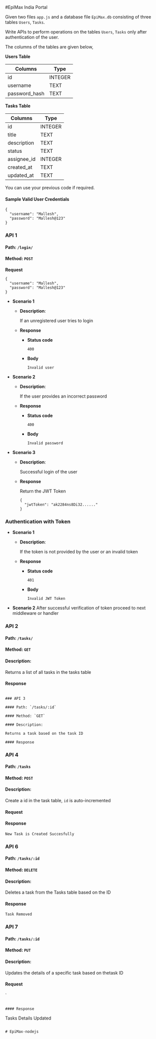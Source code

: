 #EpiMax India Portal




Given two files `app.js` and a database file `EpiMax.db` consisting of three tables `Users`, `Tasks`.

Write APIs to perform operations on the tables `Users`, `Tasks` only after authentication of the user.

The columns of the tables are given below,

**Users Table**

| Columns    | Type    |
| ---------- | ------- |
| id | INTEGER |
| username | TEXT    |
| password_hash| TEXT |

**Tasks Table**

| Columns       | Type    |
| ------------- | ------- |
| id   | INTEGER |
| title | TEXT    |
| description     | TEXT |
| status      | TEXT|
| assignee_id        | INTEGER |
| created_at        | TEXT|
| updated_at        | TEXT |

You can use your previous code if required.

#### Sample Valid User Credentials

```
{
  "username": "Mallesh",
  "password": "Mallesh@123"
}
```

### API 1

#### Path: `/login/`

#### Method: `POST`

**Request**

```
{
  "username": "Mallesh",
  "password": "Mallesh@123"
}
```

- **Scenario 1**

  - **Description**:

    If an unregistered user tries to login

  - **Response**
    - **Status code**
      ```
      400
      ```
    - **Body**
      ```
      Invalid user
      ```

- **Scenario 2**

  - **Description**:

    If the user provides an incorrect password

  - **Response**
    - **Status code**
      ```
      400
      ```
    - **Body**
      ```
      Invalid password
      ```

- **Scenario 3**

  - **Description**:

    Successful login of the user

  - **Response**

    Return the JWT Token

    ```
    {
      "jwtToken": "ak2284ns8Di32......"
    }
    ```

### Authentication with Token

- **Scenario 1**

  - **Description**:

    If the token is not provided by the user or an invalid token

  - **Response**
    - **Status code**
      ```
      401
      ```
    - **Body**
      ```
      Invalid JWT Token
      ```

- **Scenario 2**
  After successful verification of token proceed to next middleware or handler

### API 2

#### Path: `/tasks/`

#### Method: `GET`

#### Description:

Returns a list of all tasks in the tasks table

#### Response

```

### API 3

#### Path: `/tasks/:id`

#### Method: `GET`

#### Description:

Returns a task based on the task ID

#### Response

```

### API 4

#### Path: `/tasks`

#### Method: `POST`

#### Description:

Create a id in the task table, `id` is auto-incremented

#### Request

#### Response

```
New Task is Created Succesfully
```


### API 6

#### Path: `/tasks/:id`

#### Method: `DELETE`

#### Description:

Deletes a task from the Tasks table based on the  ID

#### Response

```
Task Removed

```

### API 7

#### Path: `/tasks/:id`

#### Method: `PUT`

#### Description:

Updates the details of a specific task based on thetask  ID

#### Request

`
```

#### Response

```

Tasks Details Updated

```

# EpiMax-nodejs
